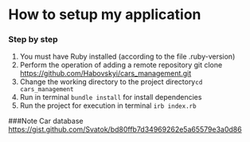 # How to setup my application

### Step by step
1. You must have Ruby installed (according to the file .ruby-version)
2. Perform the operation of adding a remote repository git clone https://github.com/Habovskyi/cars_management.git
3. Change the working directory to the project directory`cd cars_management`
4. Run in terminal `bundle install` for install dependencies
5. Run the project for execution in terminal `irb index.rb`

###Note
Car database https://gist.github.com/Svatok/bd80ffb7d34969262e5a65579e3a0d86
